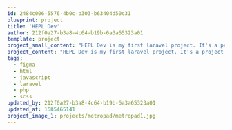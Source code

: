 ```yaml
---
id: 2484c006-5576-4b0c-b303-b63404d50c31
blueprint: project
title: 'HEPL Dev'
author: 212f0a27-b3a8-4c64-b19b-6a3a65323a01
template: project
project_small_content: "HEPL Dev is my first laravel project. It's a project that present our computer graphic web option."
project_content: "HEPL Dev is my first laravel project. It's a project that present our computer graphic web option."
tags:
  - figma
  - html
  - javascript
  - laravel
  - php
  - scss
updated_by: 212f0a27-b3a8-4c64-b19b-6a3a65323a01
updated_at: 1685465141
project_image_1: projects/metropad/metropad1.jpg
---
```

